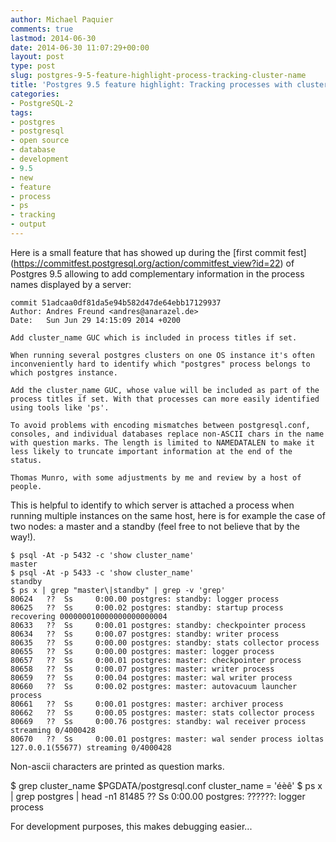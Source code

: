 ```yaml
---
author: Michael Paquier
comments: true
lastmod: 2014-06-30
date: 2014-06-30 11:07:29+00:00
layout: post
type: post
slug: postgres-9-5-feature-highlight-process-tracking-cluster-name
title: 'Postgres 9.5 feature highlight: Tracking processes with cluster_name'
categories:
- PostgreSQL-2
tags:
- postgres
- postgresql
- open source
- database
- development
- 9.5
- new
- feature
- process
- ps
- tracking
- output
---
```

Here is a small feature that has showed up during the [first commit fest]
(https://commitfest.postgresql.org/action/commitfest_view?id=22) of
Postgres 9.5 allowing to add complementary information in the process
names displayed by a server:

    commit 51adcaa0df81da5e94b582d47de64ebb17129937
    Author: Andres Freund <andres@anarazel.de>
    Date:   Sun Jun 29 14:15:09 2014 +0200

    Add cluster_name GUC which is included in process titles if set.

    When running several postgres clusters on one OS instance it's often
    inconveniently hard to identify which "postgres" process belongs to
    which postgres instance.

    Add the cluster_name GUC, whose value will be included as part of the
    process titles if set. With that processes can more easily identified
    using tools like 'ps'.

    To avoid problems with encoding mismatches between postgresql.conf,
    consoles, and individual databases replace non-ASCII chars in the name
    with question marks. The length is limited to NAMEDATALEN to make it
    less likely to truncate important information at the end of the
    status.

    Thomas Munro, with some adjustments by me and review by a host of people.

This is helpful to identify to which server is attached a process when
running multiple instances on the same host, here is for example the case
of two nodes: a master and a standby (feel free to not believe that by the
way!).

    $ psql -At -p 5432 -c 'show cluster_name'
    master
    $ psql -At -p 5433 -c 'show cluster_name'
    standby
    $ ps x | grep "master\|standby" | grep -v 'grep'
    80624   ??  Ss     0:00.00 postgres: standby: logger process
    80625   ??  Ss     0:00.02 postgres: standby: startup process   recovering 000000010000000000000004
    80633   ??  Ss     0:00.01 postgres: standby: checkpointer process
    80634   ??  Ss     0:00.07 postgres: standby: writer process
    80635   ??  Ss     0:00.00 postgres: standby: stats collector process
    80655   ??  Ss     0:00.00 postgres: master: logger process
    80657   ??  Ss     0:00.01 postgres: master: checkpointer process
    80658   ??  Ss     0:00.07 postgres: master: writer process
    80659   ??  Ss     0:00.04 postgres: master: wal writer process
    80660   ??  Ss     0:00.02 postgres: master: autovacuum launcher process
    80661   ??  Ss     0:00.01 postgres: master: archiver process
    80662   ??  Ss     0:00.05 postgres: master: stats collector process
    80669   ??  Ss     0:00.76 postgres: standby: wal receiver process   streaming 0/4000428
    80670   ??  Ss     0:00.01 postgres: master: wal sender process ioltas 127.0.0.1(55677) streaming 0/4000428

Non-ascii characters are printed as question marks.

   $ grep cluster_name $PGDATA/postgresql.conf
   cluster_name = 'éèê'
   $ ps x | grep postgres | head -n1
   81485   ??  Ss     0:00.00 postgres: ??????: logger process

For development purposes, this makes debugging easier...
